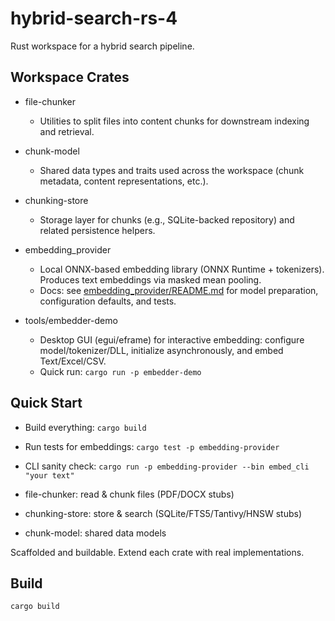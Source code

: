 # hybrid-search-rs-4

Rust workspace for a hybrid search pipeline.

## Workspace Crates

- file-chunker
  - Utilities to split files into content chunks for downstream indexing and retrieval.

- chunk-model
  - Shared data types and traits used across the workspace (chunk metadata, content representations, etc.).

- chunking-store
  - Storage layer for chunks (e.g., SQLite-backed repository) and related persistence helpers.

- embedding_provider
  - Local ONNX-based embedding library (ONNX Runtime + tokenizers). Produces text embeddings via masked mean pooling.
  - Docs: see [embedding_provider/README.md](embedding_provider/README.md) for model preparation, configuration defaults, and tests.

- tools/embedder-demo
  - Desktop GUI (egui/eframe) for interactive embedding: configure model/tokenizer/DLL, initialize asynchronously, and embed Text/Excel/CSV.
  - Quick run: `cargo run -p embedder-demo`

## Quick Start

- Build everything: `cargo build`
- Run tests for embeddings: `cargo test -p embedding-provider`
- CLI sanity check: `cargo run -p embedding-provider --bin embed_cli "your text"`

- file-chunker: read & chunk files (PDF/DOCX stubs)
- chunking-store: store & search (SQLite/FTS5/Tantivy/HNSW stubs)
- chunk-model: shared data models

Scaffolded and buildable. Extend each crate with real implementations.

## Build

```
cargo build
```

